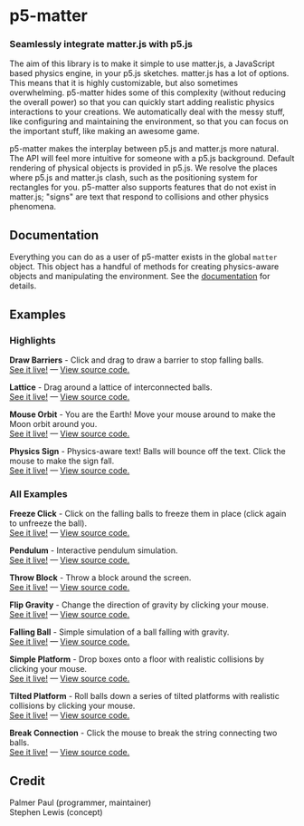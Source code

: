 # p5-matter
### Seamlessly integrate matter.js with p5.js

The aim of this library is to make it simple to use matter.js, a JavaScript based physics engine, in your p5.js sketches. matter.js has a lot of options. This means that it is highly customizable, but also sometimes overwhelming. p5-matter hides some of this complexity (without reducing the overall power) so that you can quickly start adding realistic physics interactions to your creations. We automatically deal with the messy stuff, like configuring and maintaining the environment, so that you can focus on the important stuff, like making an awesome game.

p5-matter makes the interplay between p5.js and matter.js more natural. The API will feel more intuitive for someone with a p5.js background. Default rendering of physical objects is provided in p5.js. We resolve the places where p5.js and matter.js clash, such as the positioning system for rectangles for you. p5-matter also supports features that do not exist in matter.js; "signs" are text that respond to collisions and other physics phenomena.


## Documentation

Everything you can do as a user of p5-matter exists in the global `matter` object. This object has a handful of methods for creating physics-aware objects and manipulating the environment. See the [documentation](http://palmerpaul.com/p5-matter/docs) for details.


## Examples

### Highlights

**Draw Barriers** - Click and drag to draw a barrier to stop falling balls.<br>
[See it live!](http://palmerpaul.com/p5-matter/examples/draw-barriers) &mdash; [View source code.](https://github.com/pzp1997/p5-matter/blob/master/examples/draw-barriers/draw-barriers.js)

**Lattice** - Drag around a lattice of interconnected balls.<br>
[See it live!](http://palmerpaul.com/p5-matter/examples/lattice) &mdash; [View source code.](https://github.com/pzp1997/p5-matter/blob/master/examples/lattice/lattice.js)

**Mouse Orbit** - You are the Earth! Move your mouse around to make the Moon orbit around you.<br>
[See it live!](http://palmerpaul.com/p5-matter/examples/mouse-orbit) &mdash; [View source code.](https://github.com/pzp1997/p5-matter/blob/master/examples/mouse-orbit/mouse-orbit.js)

**Physics Sign** - Physics-aware text! Balls will bounce off the text. Click the mouse to make the sign fall.<br>
[See it live!](http://palmerpaul.com/p5-matter/examples/physics-sign) &mdash; [View source code.](https://github.com/pzp1997/p5-matter/blob/master/examples/physics-sign/physics-sign.js)

### All Examples

**Freeze Click** - Click on the falling balls to freeze them in place (click again to unfreeze the ball).<br>
[See it live!](http://palmerpaul.com/p5-matter/examples/freeze-click) &mdash; [View source code.](https://github.com/pzp1997/p5-matter/blob/master/examples/freeze-click/freeze-click.js)

**Pendulum** - Interactive pendulum simulation.<br>
[See it live!](http://palmerpaul.com/p5-matter/examples/pendulum) &mdash; [View source code.](https://github.com/pzp1997/p5-matter/blob/master/examples/pendulum/pendulum.js)

**Throw Block** - Throw a block around the screen.<br>
[See it live!](http://palmerpaul.com/p5-matter/examples/throw-block) &mdash; [View source code.](https://github.com/pzp1997/p5-matter/blob/master/examples/throw-block/throw-block.js)

**Flip Gravity** - Change the direction of gravity by clicking your mouse.<br>
[See it live!](http://palmerpaul.com/p5-matter/examples/flip-gravity) &mdash; [View source code.](https://github.com/pzp1997/p5-matter/blob/master/examples/flip-gravity/flip-gravity.js)

**Falling Ball** - Simple simulation of a ball falling with gravity.<br>
[See it live!](http://palmerpaul.com/p5-matter/examples/falling-ball) &mdash; [View source code.](https://github.com/pzp1997/p5-matter/blob/master/examples/falling-ball/falling-ball.js)

**Simple Platform** - Drop boxes onto a floor with realistic collisions by clicking your mouse.<br>
[See it live!](http://palmerpaul.com/p5-matter/examples/simple-platform) &mdash; [View source code.](https://github.com/pzp1997/p5-matter/blob/master/examples/simple-platform/simple-platform.js)

**Tilted Platform** - Roll balls down a series of tilted platforms with realistic collisions by clicking your mouse.<br>
[See it live!](http://palmerpaul.com/p5-matter/examples/tilted-platform) &mdash; [View source code.](https://github.com/pzp1997/p5-matter/blob/master/examples/tilted-platform/tilted-platform.js)

**Break Connection** - Click the mouse to break the string connecting two balls.<br>
[See it live!](http://palmerpaul.com/p5-matter/examples/break-connection) &mdash; [View source code.](https://github.com/pzp1997/p5-matter/blob/master/examples/break-connection/break-connection.js)


## Credit

Palmer Paul (programmer, maintainer)
<br>
Stephen Lewis (concept)

